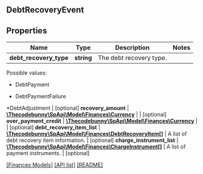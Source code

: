 ## DebtRecoveryEvent

## Properties

Name | Type | Description | Notes
------------ | ------------- | ------------- | -------------
**debt_recovery_type** | **string** | The debt recovery type.

Possible values:

* DebtPayment

* DebtPaymentFailure

*DebtAdjustment | [optional]
**recovery_amount** | [**\Thecodebunny\SpApi\Model\Finances\Currency**](Currency.md) |  | [optional]
**over_payment_credit** | [**\Thecodebunny\SpApi\Model\Finances\Currency**](Currency.md) |  | [optional]
**debt_recovery_item_list** | [**\Thecodebunny\SpApi\Model\Finances\DebtRecoveryItem[]**](DebtRecoveryItem.md) | A list of debt recovery item information. | [optional]
**charge_instrument_list** | [**\Thecodebunny\SpApi\Model\Finances\ChargeInstrument[]**](ChargeInstrument.md) | A list of payment instruments. | [optional]

[[Finances Models]](../) [[API list]](../../Api) [[README]](../../../README.md)
